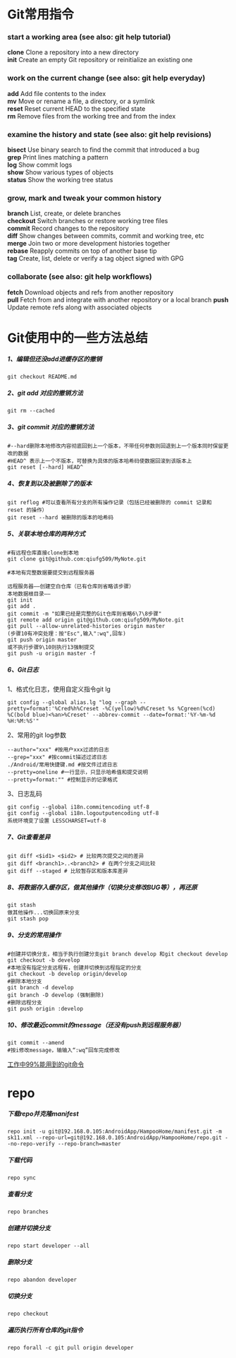 # Git常用指令

### start a working area (see also: git help tutorial)                              

**clone**      Clone a repository into a new directory                           
**init**       Create an empty Git repository or reinitialize an existing one    



### work on the current change (see also: git help everyday)                        

**add**        Add file contents to the index                                    
**mv**         Move or rename a file, a directory, or a symlink                  
**reset**      Reset current HEAD to the specified state                         
**rm**         Remove files from the working tree and from the index           

  

### examine the history and state (see also: git help revisions)                    

**bisect**     Use binary search to find the commit that introduced a bug        
**grep**       Print lines matching a pattern                                    
**log**        Show commit logs                                                  
**show**       Show various types of objects                                     
**status**     Show the working tree status                                      



### grow, mark and tweak your common history                                        

**branch**     List, create, or delete branches                                  
**checkout**    Switch branches or restore working tree files                    
**commit**     Record changes to the repository                                  
**diff**       Show changes between commits, commit and working tree, etc        
**merge**      Join two or more development histories together                   
**rebase**     Reapply commits on top of another base tip                        
**tag**        Create, list, delete or verify a tag object signed with GPG       



### collaborate (see also: git help workflows)                                      

**fetch**      Download objects and refs from another repository                 
**pull**       Fetch from and integrate with another repository or a local branch
**push**       Update remote refs along with associated objects                  



# Git使用中的一些方法总结

##### 1、编辑但还没add进缓存区的撤销

```
git checkout README.md
```

##### 2、git add 对应的撤销方法

```
git rm --cached
```

##### 3、git commit 对应的撤销方法

```
#--hard删除本地修改内容彻底回到上一个版本，不带任何参数则回退到上一个版本同时保留更改的数据
#HEAD^ 表示上一个不版本，可替换为具体的版本哈希码使数据回滚到该版本上
git reset [--hard] HEAD^
```

##### 4、恢复到以及被删除了的版本

```
git reflog #可以查看所有分支的所有操作记录（包括已经被删除的 commit 记录和 reset 的操作）
git reset --hard 被删除的版本的哈希码
```

##### 5、关联本地仓库的两种方式

```
#有远程仓库直接clone到本地
git clone git@github.com:qiufg509/MyNote.git
```

```
#本地有完整数据要提交到远程服务器

远程服务器——创建空白仓库（已有仓库则省略该步骤）
本地数据根目录——
git init
git add .
git commit -m "如果已经是完整的Git仓库则省略6\7\8步骤"
git remote add origin git@github.com:qiufg509/MyNote.git
git pull --allow-unrelated-histories origin master
(步骤10有冲突处理：按"Esc",输入":wq",回车)
git push origin master
或不执行步骤9\10则执行13强制提交 
git push -u origin master -f
```

##### 6、Git日志

1、格式化日志，使用自定义指令git lg

```
git config --global alias.lg "log --graph --pretty=format:'%Cred%h%Creset -%C(yellow)%d%Creset %s %Cgreen(%cd) %C(bold blue)<%an>%Creset' --abbrev-commit --date=format:'%Y-%m-%d %H:%M:%S'"
```

2、常用的git log参数

```
--author="xxx" #按用户xxx过滤的日志
--grep="xxx" #按commit描述过滤日志
./Android/常用快捷键.md #按文件过滤日志
--pretty=oneline #一行显示，只显示哈希值和提交说明
--pretty=format:"" #控制显示的记录格式
```

3、日志乱码

```
git config --global i18n.commitencoding utf-8
git config --global i18n.logoutputencoding utf-8
系统环境变了设置 LESSCHARSET=utf-8
```



##### 7、Git查看差异

```
git diff <$id1> <$id2> # 比较两次提交之间的差异
git diff <branch1>..<branch2> # 在两个分支之间比较
git diff --staged # 比较暂存区和版本库差异
```

##### 8、将数据存入缓存区，做其他操作（切换分支修改BUG等），再还原

```
git stash
做其他操作...切换回原来分支
git stash pop
```

##### 9、分支的常用操作

```
#创建并切换分支，相当于执行创建分支git branch develop 和git checkout develop
git checkout -b develop
#本地没有指定分支远程有，创建并切换到远程指定的分支
git checkout -b develop origin/develop
#删除本地分支
git branch -d develop
git branch -D develop (强制删除)
#删除远程分支
git push origin :develop
```

##### 10、修改最近commit的message（还没有push到远程服务器）

```
git commit --amend
#按i修改message，输输入“:wq”回车完成修改
```

[工作中99%能用到的git命令](https://www.cxiansheng.cn/daily/490)

# repo

##### 下载repo并克隆manifest

```
repo init -u git@192.168.0.105:AndroidApp/HampooHome/manifest.git -m sk11.xml --repo-url=git@192.168.0.105:AndroidApp/HampooHome/repo.git --no-repo-verify --repo-branch=master
```

##### 下载代码

```
repo sync 
```

##### 查看分支

```
repo branches
```

##### 创建并切换分支

```
repo start developer --all
```

##### 删除分支

```
repo abandon developer
```

##### 切换分支

```
repo checkout
```

##### 遍历执行所有仓库的git指令

```
repo forall -c git pull origin developer
```

